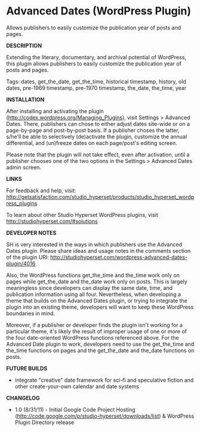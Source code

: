 Advanced Dates (WordPress Plugin)
==============

Allows publishers to easily customize the publication year of posts and pages.

**DESCRIPTION**

Extending the literary, documentary, and archival potential of WordPress, this plugin allows publishers to easily customize the publication year of posts and pages.

Tags: dates, get_the_date, get_the_time, historical timestamp, history, old dates, pre-1969 timestamp, pre-1970 timestamp, the_date, the_time, year

**INSTALLATION**

After installing and activating the plugin (http://codex.wordpress.org/Managing_Plugins), visit Settings > Advanced Dates. There, publishers can chose to either adjust dates site-wide or on a page-by-page and post-by-post basis. If a publisher choses the latter, s/he'll be able to selectively (de)activate the plugin, customize the annual differential, and (un)freeze dates on each page/post's editing screen.

Please note that the plugin will not take effect, even after activation, until a publisher chooses one of the two options in the Settings > Advanced Dates admin screen.

**LINKS**

For feedback and help, visit: http://getsatisfaction.com/studio_hyperset/products/studio_hyperset_wordpress_plugins

To learn about other Studio Hyperset WordPress plugins, visit http://studiohyperset.com/#solutions

**DEVELOPER NOTES**

SH is very interested in the ways in which publishers use the Advanced Dates plugin. Please share ideas and usage notes in the comments section of the plugin URI: http://studiohyperset.com/wordpress-advanced-dates-plugin/4016

Also, the WordPress functions get_the_time and the_time work only on pages while get_the_date and the_date work only on posts. This is largely meaningless since developers can display the same date, time, and publication information using all four. Nevertheless, when developing a theme that builds on the Advanced Dates plugin, or trying to integrate the plugin into an existing theme, developers will want to keep these WordPress boundaries in mind.

Moreover, if a publisher or developer finds the plugin isn't working for a particular theme, it's likely the result of improper usage of one or more of the four date-oriented WordPress functions referenced above. For the Advanced Date plugin to work, developers need to use the get_the_time and the_time functions on pages and the get_the_date and the_date functions on posts.

**FUTURE BUILDS**

- integrate "creative" date framework for sci-fi and speculative fiction and other create-your-own calendar and date systems

**CHANGELOG**

- 1.0 (8/31/11) - Initial Google Code Project Hosting (http://code.google.com/p/studio-hyperset/downloads/list) & WordPress Plugin Directory release